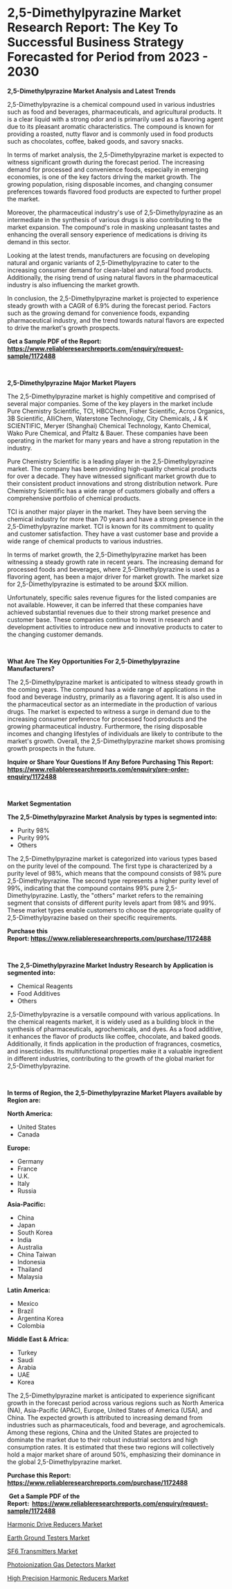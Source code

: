 <p><h1>2,5-Dimethylpyrazine Market Research Report: The Key To Successful Business Strategy Forecasted for Period from 2023 - 2030</h1></p><p><strong>2,5-Dimethylpyrazine Market Analysis and Latest Trends</strong></p>
<p><p>2,5-Dimethylpyrazine is a chemical compound used in various industries such as food and beverages, pharmaceuticals, and agricultural products. It is a clear liquid with a strong odor and is primarily used as a flavoring agent due to its pleasant aromatic characteristics. The compound is known for providing a roasted, nutty flavor and is commonly used in food products such as chocolates, coffee, baked goods, and savory snacks.</p><p>In terms of market analysis, the 2,5-Dimethylpyrazine market is expected to witness significant growth during the forecast period. The increasing demand for processed and convenience foods, especially in emerging economies, is one of the key factors driving the market growth. The growing population, rising disposable incomes, and changing consumer preferences towards flavored food products are expected to further propel the market.</p><p>Moreover, the pharmaceutical industry's use of 2,5-Dimethylpyrazine as an intermediate in the synthesis of various drugs is also contributing to the market expansion. The compound's role in masking unpleasant tastes and enhancing the overall sensory experience of medications is driving its demand in this sector.</p><p>Looking at the latest trends, manufacturers are focusing on developing natural and organic variants of 2,5-Dimethylpyrazine to cater to the increasing consumer demand for clean-label and natural food products. Additionally, the rising trend of using natural flavors in the pharmaceutical industry is also influencing the market growth.</p><p>In conclusion, the 2,5-Dimethylpyrazine market is projected to experience steady growth with a CAGR of 6.9% during the forecast period. Factors such as the growing demand for convenience foods, expanding pharmaceutical industry, and the trend towards natural flavors are expected to drive the market's growth prospects.</p></p>
<p><strong>Get a Sample PDF of the Report:&nbsp; <a href="https://www.reliableresearchreports.com/enquiry/request-sample/1172488">https://www.reliableresearchreports.com/enquiry/request-sample/1172488</a></strong></p>
<p>&nbsp;</p>
<p><strong>2,5-Dimethylpyrazine Major Market Players</strong></p>
<p><p>The 2,5-Dimethylpyrazine market is highly competitive and comprised of several major companies. Some of the key players in the market include Pure Chemistry Scientific, TCI, HBCChem, Fisher Scientific, Acros Organics, 3B Scientific, AlliChem, Waterstone Technology, City Chemicals, J & K SCIENTIFIC, Meryer (Shanghai) Chemical Technology, Kanto Chemical, Wako Pure Chemical, and Pfaltz & Bauer. These companies have been operating in the market for many years and have a strong reputation in the industry.</p><p>Pure Chemistry Scientific is a leading player in the 2,5-Dimethylpyrazine market. The company has been providing high-quality chemical products for over a decade. They have witnessed significant market growth due to their consistent product innovations and strong distribution network. Pure Chemistry Scientific has a wide range of customers globally and offers a comprehensive portfolio of chemical products.</p><p>TCI is another major player in the market. They have been serving the chemical industry for more than 70 years and have a strong presence in the 2,5-Dimethylpyrazine market. TCI is known for its commitment to quality and customer satisfaction. They have a vast customer base and provide a wide range of chemical products to various industries.</p><p>In terms of market growth, the 2,5-Dimethylpyrazine market has been witnessing a steady growth rate in recent years. The increasing demand for processed foods and beverages, where 2,5-Dimethylpyrazine is used as a flavoring agent, has been a major driver for market growth. The market size for 2,5-Dimethylpyrazine is estimated to be around $XX million.</p><p>Unfortunately, specific sales revenue figures for the listed companies are not available. However, it can be inferred that these companies have achieved substantial revenues due to their strong market presence and customer base. These companies continue to invest in research and development activities to introduce new and innovative products to cater to the changing customer demands.</p></p>
<p>&nbsp;</p>
<p><strong>What Are The Key Opportunities For 2,5-Dimethylpyrazine Manufacturers?</strong></p>
<p><p>The 2,5-Dimethylpyrazine market is anticipated to witness steady growth in the coming years. The compound has a wide range of applications in the food and beverage industry, primarily as a flavoring agent. It is also used in the pharmaceutical sector as an intermediate in the production of various drugs. The market is expected to witness a surge in demand due to the increasing consumer preference for processed food products and the growing pharmaceutical industry. Furthermore, the rising disposable incomes and changing lifestyles of individuals are likely to contribute to the market's growth. Overall, the 2,5-Dimethylpyrazine market shows promising growth prospects in the future.</p></p>
<p><strong>Inquire or Share Your Questions If Any Before Purchasing This Report: <a href="https://www.reliableresearchreports.com/enquiry/pre-order-enquiry/1172488">https://www.reliableresearchreports.com/enquiry/pre-order-enquiry/1172488</a></strong></p>
<p>&nbsp;</p>
<p><strong>Market Segmentation</strong></p>
<p><strong>The 2,5-Dimethylpyrazine Market Analysis by types is segmented into:</strong></p>
<p><ul><li>Purity 98%</li><li>Purity 99%</li><li>Others</li></ul></p>
<p><p>The 2,5-Dimethylpyrazine market is categorized into various types based on the purity level of the compound. The first type is characterized by a purity level of 98%, which means that the compound consists of 98% pure 2,5-Dimethylpyrazine. The second type represents a higher purity level of 99%, indicating that the compound contains 99% pure 2,5-Dimethylpyrazine. Lastly, the "others" market refers to the remaining segment that consists of different purity levels apart from 98% and 99%. These market types enable customers to choose the appropriate quality of 2,5-Dimethylpyrazine based on their specific requirements.</p></p>
<p><strong>Purchase this Report:&nbsp;<a href="https://www.reliableresearchreports.com/purchase/1172488">https://www.reliableresearchreports.com/purchase/1172488</a></strong></p>
<p>&nbsp;</p>
<p><strong>The 2,5-Dimethylpyrazine Market Industry Research by Application is segmented into:</strong></p>
<p><ul><li>Chemical Reagents</li><li>Food Additives</li><li>Others</li></ul></p>
<p><p>2,5-Dimethylpyrazine is a versatile compound with various applications. In the chemical reagents market, it is widely used as a building block in the synthesis of pharmaceuticals, agrochemicals, and dyes. As a food additive, it enhances the flavor of products like coffee, chocolate, and baked goods. Additionally, it finds application in the production of fragrances, cosmetics, and insecticides. Its multifunctional properties make it a valuable ingredient in different industries, contributing to the growth of the global market for 2,5-Dimethylpyrazine.</p></p>
<p>&nbsp;</p>
<p><strong>In terms of Region, the 2,5-Dimethylpyrazine Market Players available by Region are:</strong></p>
<p>
    <p> <strong> North America: </strong>
        <ul>
            <li>United States</li>
            <li>Canada</li>
        </ul>
        </p> 
    <p> <strong> Europe: </strong>
        <ul>
            <li>Germany</li>
            <li>France</li>
            <li>U.K.</li>
            <li>Italy</li>
            <li>Russia</li>
        </ul>
        </p> 
    <p> <strong> Asia-Pacific: </strong>
        <ul>
            <li>China</li>
            <li>Japan</li>
            <li>South Korea</li>
            <li>India</li>
            <li>Australia</li>
            <li>China Taiwan</li>
            <li>Indonesia</li>
            <li>Thailand</li>
            <li>Malaysia</li>
        </ul>
        </p> 
    <p> <strong> Latin America: </strong>
        <ul>
            <li>Mexico</li>
            <li>Brazil</li>
            <li>Argentina Korea</li>
            <li>Colombia</li>
        </ul>
        </p> 
    <p> <strong> Middle East & Africa: </strong>
        <ul>
            <li>Turkey</li>
            <li>Saudi</li>
            <li>Arabia</li>
            <li>UAE</li>
            <li>Korea</li>
        </ul>
    </p>
    </p>
<p><p>The 2,5-Dimethylpyrazine market is anticipated to experience significant growth in the forecast period across various regions such as North America (NA), Asia-Pacific (APAC), Europe, United States of America (USA), and China. The expected growth is attributed to increasing demand from industries such as pharmaceuticals, food and beverage, and agrochemicals. Among these regions, China and the United States are projected to dominate the market due to their robust industrial sectors and high consumption rates. It is estimated that these two regions will collectively hold a major market share of around 50%, emphasizing their dominance in the global 2,5-Dimethylpyrazine market.</p></p>
<p><strong>Purchase this Report: <a href="https://www.reliableresearchreports.com/purchase/1172488">https://www.reliableresearchreports.com/purchase/1172488</a></strong></p>
<p>&nbsp;<strong>Get a Sample PDF of the Report:&nbsp;&nbsp;<a href="https://www.reliableresearchreports.com/enquiry/request-sample/1172488">https://www.reliableresearchreports.com/enquiry/request-sample/1172488</a></strong></p>
<p><strong></strong></p>
<p><p><a href="https://www.linkedin.com/pulse/harmonic-drive-reducers-market-size-share-amp-trends-analysis/">Harmonic Drive Reducers Market</a></p><p><a href="https://medium.com/@ameliahaleyi77567/earth-ground-testers-market-size-growth-forecast-2023-2030-23effa7f0c83">Earth Ground Testers Market</a></p><p><a href="https://github.com/gaydyna/Market-Research-Report-List-1/blob/main/sf6-transmitters-market.md">SF6 Transmitters Market</a></p><p><a href="https://github.com/tamvrosiya/Market-Research-Report-List-1/blob/main/photoionization-gas-detectors-market.md">Photoionization Gas Detectors Market</a></p><p><a href="https://www.linkedin.com/pulse/high-precision-harmonic-reducers-market-share-amp-new-trends/">High Precision Harmonic Reducers Market</a></p></p>